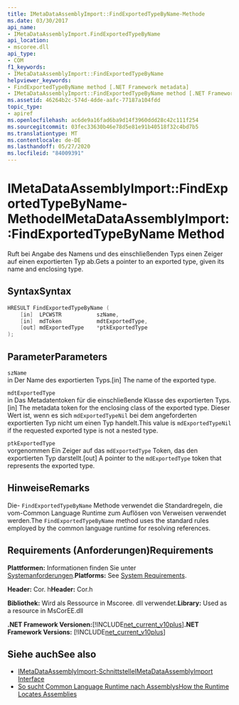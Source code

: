 ```yaml
---
title: IMetaDataAssemblyImport::FindExportedTypeByName-Methode
ms.date: 03/30/2017
api_name:
- IMetaDataAssemblyImport.FindExportedTypeByName
api_location:
- mscoree.dll
api_type:
- COM
f1_keywords:
- IMetaDataAssemblyImport::FindExportedTypeByName
helpviewer_keywords:
- FindExportedTypeByName method [.NET Framework metadata]
- IMetaDataAssemblyImport::FindExportedTypeByName method [.NET Framework metadata]
ms.assetid: 46264b2c-574d-4dde-aafc-77187a104fdd
topic_type:
- apiref
ms.openlocfilehash: ac6de9a16fad6ba9d14f3960ddd28c42c111f254
ms.sourcegitcommit: 03fec33630b46e78d5e81e91b40518f32c4bd7b5
ms.translationtype: MT
ms.contentlocale: de-DE
ms.lasthandoff: 05/27/2020
ms.locfileid: "84009391"
---
```

# <a name="imetadataassemblyimportfindexportedtypebyname-method"></a><span data-ttu-id="8ba29-102">IMetaDataAssemblyImport::FindExportedTypeByName-Methode</span><span class="sxs-lookup"><span data-stu-id="8ba29-102">IMetaDataAssemblyImport::FindExportedTypeByName Method</span></span>
<span data-ttu-id="8ba29-103">Ruft bei Angabe des Namens und des einschließenden Typs einen Zeiger auf einen exportierten Typ ab.</span><span class="sxs-lookup"><span data-stu-id="8ba29-103">Gets a pointer to an exported type, given its name and enclosing type.</span></span>  
  
## <a name="syntax"></a><span data-ttu-id="8ba29-104">Syntax</span><span class="sxs-lookup"><span data-stu-id="8ba29-104">Syntax</span></span>  
  
```cpp  
HRESULT FindExportedTypeByName (  
    [in]  LPCWSTR           szName,
    [in]  mdToken           mdtExportedType,
    [out] mdExportedType    *ptkExportedType  
);  
```  
  
## <a name="parameters"></a><span data-ttu-id="8ba29-105">Parameter</span><span class="sxs-lookup"><span data-stu-id="8ba29-105">Parameters</span></span>  
 `szName`  
 <span data-ttu-id="8ba29-106">in Der Name des exportierten Typs.</span><span class="sxs-lookup"><span data-stu-id="8ba29-106">[in] The name of the exported type.</span></span>  
  
 `mdtExportedType`  
 <span data-ttu-id="8ba29-107">in Das Metadatentoken für die einschließende Klasse des exportierten Typs.</span><span class="sxs-lookup"><span data-stu-id="8ba29-107">[in] The metadata token for the enclosing class of the exported type.</span></span> <span data-ttu-id="8ba29-108">Dieser Wert ist, wenn es sich `mdExportedTypeNil` bei dem angeforderten exportierten Typ nicht um einen Typ handelt.</span><span class="sxs-lookup"><span data-stu-id="8ba29-108">This value is `mdExportedTypeNil` if the requested exported type is not a nested type.</span></span>  
  
 `ptkExportedType`  
 <span data-ttu-id="8ba29-109">vorgenommen Ein Zeiger auf das `mdExportedType` Token, das den exportierten Typ darstellt.</span><span class="sxs-lookup"><span data-stu-id="8ba29-109">[out] A pointer to the `mdExportedType` token that represents the exported type.</span></span>  
  
## <a name="remarks"></a><span data-ttu-id="8ba29-110">Hinweise</span><span class="sxs-lookup"><span data-stu-id="8ba29-110">Remarks</span></span>  
 <span data-ttu-id="8ba29-111">Die- `FindExportedTypeByName` Methode verwendet die Standardregeln, die vom-Common Language Runtime zum Auflösen von Verweisen verwendet werden.</span><span class="sxs-lookup"><span data-stu-id="8ba29-111">The `FindExportedTypeByName` method uses the standard rules employed by the common language runtime for resolving references.</span></span>  
  
## <a name="requirements"></a><span data-ttu-id="8ba29-112">Requirements (Anforderungen)</span><span class="sxs-lookup"><span data-stu-id="8ba29-112">Requirements</span></span>  
 <span data-ttu-id="8ba29-113">**Plattformen:** Informationen finden Sie unter [Systemanforderungen](../../get-started/system-requirements.md).</span><span class="sxs-lookup"><span data-stu-id="8ba29-113">**Platforms:** See [System Requirements](../../get-started/system-requirements.md).</span></span>  
  
 <span data-ttu-id="8ba29-114">**Header:** Cor. h</span><span class="sxs-lookup"><span data-stu-id="8ba29-114">**Header:** Cor.h</span></span>  
  
 <span data-ttu-id="8ba29-115">**Bibliothek:** Wird als Ressource in Mscoree. dll verwendet.</span><span class="sxs-lookup"><span data-stu-id="8ba29-115">**Library:** Used as a resource in MsCorEE.dll</span></span>  
  
 <span data-ttu-id="8ba29-116">**.NET Framework Versionen:**[!INCLUDE[net_current_v10plus](../../../../includes/net-current-v10plus-md.md)]</span><span class="sxs-lookup"><span data-stu-id="8ba29-116">**.NET Framework Versions:** [!INCLUDE[net_current_v10plus](../../../../includes/net-current-v10plus-md.md)]</span></span>  
  
## <a name="see-also"></a><span data-ttu-id="8ba29-117">Siehe auch</span><span class="sxs-lookup"><span data-stu-id="8ba29-117">See also</span></span>

- [<span data-ttu-id="8ba29-118">IMetaDataAssemblyImport-Schnittstelle</span><span class="sxs-lookup"><span data-stu-id="8ba29-118">IMetaDataAssemblyImport Interface</span></span>](imetadataassemblyimport-interface.md)
- [<span data-ttu-id="8ba29-119">So sucht Common Language Runtime nach Assemblys</span><span class="sxs-lookup"><span data-stu-id="8ba29-119">How the Runtime Locates Assemblies</span></span>](../../deployment/how-the-runtime-locates-assemblies.md)
